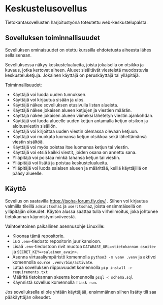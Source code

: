 # Keskustelusovellus

Tietokantasovellusten harjoitustyönä toteutettu web-keskustelupalsta.

## Sovelluksen toiminnallisuudet

Sovelluksen ominaisuudet on otettu kurssilla ehdotetusta aiheesta lähes sellaisenaan.

Sovelluksessa näkyy keskustelualueita, joista jokaisella on otsikko ja kuvaus, jotka kertovat aiheen. Alueet sisältävät viesteistä muodostuvia keskusteluketjuja. Jokainen käyttäjä on peruskäyttäjä tai ylläpitäjä.

Toiminnallisuudet:
- Käyttäjä voi luoda uuden tunnuksen.
- Käyttäjä voi kirjautua sisään ja ulos.
- Käyttäjä näkee sovelluksen etusivulla listan alueista.
- Käyttäjä näkee jokaisen alueen ketjujen ja viestien määrän.
- Käyttäjä näkee jokaisen alueen viimeksi lähetetyn viestin ajankohdan.
- Käyttäjä voi luoda alueelle uuden ketjun antamalla ketjun otsikon ja aloitusviestin sisällön.
- Käyttäjä voi kirjoittaa uuden viestin olemassa olevaan ketjuun.
- Käyttäjä voi muokata luomansa ketjun otsikkoa sekä lähettämänsä viestin sisältöä.
- Käyttäjä voi myös poistaa itse luomansa ketjun tai viestin.
- Käyttäjä voi etsiä kaikki viestit, joiden osana on annettu sana.
- Ylläpitäjä voi poistaa minkä tahansa ketjun tai viestin.
- Ylläpitäjä voi lisätä ja poistaa keskustelualueita.
- Ylläpitäjä voi luoda salaisen alueen ja määrittää, keillä käyttäjillä on pääsy alueelle.

## Käyttö

Sovellus on saatavilla https://tsoha-forum.fly.dev/ . Siihen voi kirjautua valmiilla tileillä `admin:tsoha1` ja `user:tsoha2`, joista ensimmäisellä on ylläpitäjän oikeudet. Käytön alussa saattaa tulla virheilmoitus, joka johtunee tietokannan käynnistymisviiveestä.

Vaihtoehtoinen paikallinen asennusohje Linuxille:
- Kloonaa tämä repositorio.
- Luo `.env`-tiedosto repositorin juurikansioon.
- Lisää `.env`-tiedostoon rivit muotoa `DATABASE_URL=<tietokannan osoite>` ja `SECRET_KEY=<salainen_avain>`.
- Asenna virtuaaliympäristö komennolla `python3 -m venv .venv` ja aktivoi komennolla `source .venv/bin/activate`.
- Lataa sovelluksen riippuvuudet komennolla `pip install -r requirements.txt`
- Määritä tietokannan skeema komennolla `psql < schema.sql`
- Käynnistä sovellus komennolla `flask run`.

Jos sovelluksella ei ole yhtään käyttäjää, ensimmäinen siihen lisätty tili saa pääkäyttäjän oikeudet.

